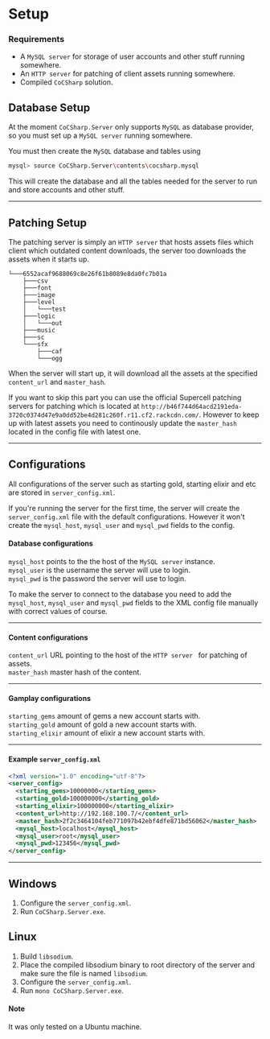 # Setup

### Requirements
 * A `MySQL server` for storage of user accounts and other stuff running somewhere.
 * An `HTTP server` for patching of client assets running somewhere.
 * Compiled `CoCSharp` solution.

## Database Setup
At the moment `CoCSharp.Server` only supports `MySQL` as database provider, so you must set up a `MySQL server` running
somewhere.

You must then create the `MySQL` database and tables using

```bash
mysql> source CoCSharp.Server\contents\cocsharp.mysql
```

This will create the database and all the tables needed for the server to run and store accounts and other stuff.

---

## Patching Setup
The patching server is simply an `HTTP server` that hosts assets files which client which outdated content downloads, the server
too downloads the assets when it starts up.

```dir
└───6552acaf9688069c8e26f61b8089e8da0fc7b01a
    ├───csv
    ├───font
    ├───image
    ├───level
    │   └───test
    ├───logic
    │   └───out
    ├───music
    ├───sc
    └───sfx
        ├───caf
        └───ogg
```

When the server will start up, it will download all the assets at the specified `content_url` and `master_hash`.

If you want to skip this part you can use the official Supercell patching servers for patching which is located at 
`http://b46f744d64acd2191eda-3720c0374d47e9a0dd52be4d281c260f.r11.cf2.rackcdn.com/`. However to keep up with latest assets you need
to continously update the `master_hash` located in the config file with latest one.

---

## Configurations
 All configurations of the server such as starting gold, starting elixir and etc are stored in `server_config.xml`.
 
 If you're running the server for the first time, the server will create the `server_config.xml` file with the default
 configurations. However it won't create the `mysql_host`, `mysql_user` and `mysql_pwd` fields to the config.

#### Database configurations
 `mysql_host` points to the the host of the `MySQL server` instance.<br>
 `mysql_user` is the username the server will use to login.<br>
 `mysql_pwd` is the password the server will use to login.

 To make the server to connect to the database you need to add the `mysql_host`, `mysql_user` and `mysql_pwd` fields
 to the XML config file manually with correct values of course.

---

#### Content configurations
 `content_url` URL pointing to the host of the `HTTP server ` for patching of assets.<br>
 `master_hash` master hash of the content.

---

#### Gamplay configurations
 `starting_gems` amount of gems a new account starts with.<br>
 `starting_gold` amount of gold a new account starts with.<br>
 `starting_elixir` amount of elixir a new account starts with.<br>

---

#### Example `server_config.xml`
```xml
<?xml version="1.0" encoding="utf-8"?>
<server_config>
  <starting_gems>10000000</starting_gems>
  <starting_gold>100000000</starting_gold>
  <starting_elixir>100000000</starting_elixir>
  <content_url>http://192.168.100.7/</content_url>
  <master_hash>2f2c3464104feb771097b42ebf4dfe871bd56062</master_hash>
  <mysql_host>localhost</mysql_host>
  <mysql_user>root</mysql_user>
  <mysql_pwd>123456</mysql_pwd>
</server_config>
```

---

## Windows
 1. Configure the `server_config.xml`.
 2. Run `CoCSharp.Server.exe`.

## Linux
 1. Build `libsodium`.
 2. Place the compiled libsodium binary to root directory of the server and
    make sure the file is named `libsodium`.
 3. Configure the `server_config.xml`.
 4. Run `mono CoCSharp.Server.exe`.
#### Note
It was only tested on a Ubuntu machine.